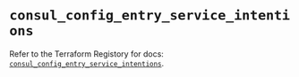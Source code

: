 # `consul_config_entry_service_intentions`

Refer to the Terraform Registory for docs: [`consul_config_entry_service_intentions`](https://registry.terraform.io/providers/hashicorp/consul/2.19.0/docs/resources/config_entry_service_intentions).
